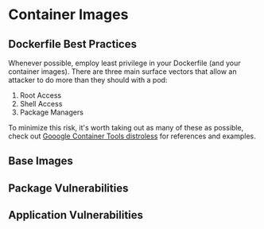 # Container Images

## Dockerfile Best Practices

Whenever possible, employ least privilege in your Dockerfile (and your container images).  There are three main surface vectors that allow an attacker to do more than they should with a pod:
1. Root Access
2. Shell Access
3. Package Managers

To minimize this risk, it's worth taking out as many of these as possible, check out [Gooogle Container Tools distroless](https://github.com/GoogleContainerTools/distroless) for references and examples.

## Base Images

## Package Vulnerabilities

## Application Vulnerabilities
